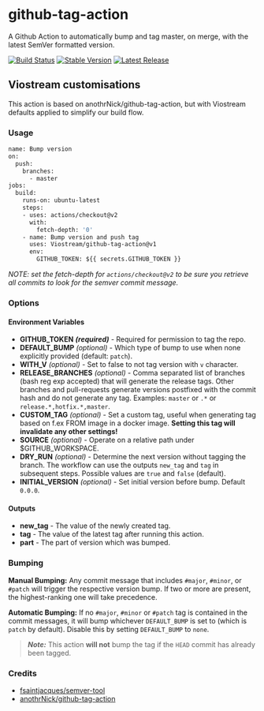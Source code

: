 # github-tag-action

A Github Action to automatically bump and tag master, on merge, with the latest
SemVer formatted version.

[![Build Status](https://github.com/Viostream/github-tag-action/workflows/Bump%20version/badge.svg)](https://github.com/Viostream/github-tag-action/workflows/Bump%20version/badge.svg)
[![Stable Version](https://img.shields.io/github/v/tag/Viostream/github-tag-action)](https://img.shields.io/github/v/tag/Viostream/github-tag-action)
[![Latest Release](https://img.shields.io/github/v/release/Viostream/github-tag-action?color=%233D9970)](https://img.shields.io/github/v/release/Viostream/github-tag-action?color=%233D9970)

## Viostream customisations

This action is based on anothrNick/github-tag-action, but with Viostream
defaults applied to simplify our build flow.

### Usage

```Dockerfile
name: Bump version
on:
  push:
    branches:
      - master
jobs:
  build:
    runs-on: ubuntu-latest
    steps:
    - uses: actions/checkout@v2
      with:
        fetch-depth: '0'
    - name: Bump version and push tag
      uses: Viostream/github-tag-action@v1
      env:
        GITHUB_TOKEN: ${{ secrets.GITHUB_TOKEN }}
```

_NOTE: set the fetch-depth for `actions/checkout@v2` to be sure you retrieve all
commits to look for the semver commit message._

### Options

#### Environment Variables

* **GITHUB_TOKEN** ***(required)*** - Required for permission to tag the repo.
* **DEFAULT_BUMP** *(optional)* - Which type of bump to use when none explicitly
  provided (default: `patch`).
* **WITH_V** *(optional)* - Set to false to not tag version with `v` character.
* **RELEASE_BRANCHES** *(optional)* - Comma separated list of branches (bash
  reg exp accepted) that will generate the release tags. Other branches and
  pull-requests generate versions postfixed with the commit hash and do not
  generate any tag. Examples: `master` or `.*` or `release.*,hotfix.*,master`.
* **CUSTOM_TAG** *(optional)* - Set a custom tag, useful when generating tag
  based on f.ex FROM image in a docker image. **Setting this tag will invalidate
  any other settings!**
* **SOURCE** *(optional)* - Operate on a relative path under $GITHUB_WORKSPACE.
* **DRY_RUN** *(optional)* - Determine the next version without tagging the
  branch. The workflow can use the outputs `new_tag` and `tag` in subsequent
  steps. Possible values are ```true``` and ```false``` (default).
* **INITIAL_VERSION** *(optional)* - Set initial version before bump. Default
  `0.0.0`.

#### Outputs

* **new_tag** - The value of the newly created tag.
* **tag** - The value of the latest tag after running this action.
* **part** - The part of version which was bumped.

### Bumping

**Manual Bumping:** Any commit message that includes `#major`, `#minor`, or
`#patch` will trigger the respective version bump. If two or more are present,
the highest-ranking one will take precedence.

**Automatic Bumping:** If no `#major`, `#minor` or `#patch` tag is contained in
the commit messages, it will bump whichever `DEFAULT_BUMP` is set to (which is
`patch` by default). Disable this by setting `DEFAULT_BUMP` to `none`.

> ***Note:*** This action **will not** bump the tag if the `HEAD` commit has
  already been tagged.

### Credits

* [fsaintjacques/semver-tool](https://github.com/fsaintjacques/semver-tool)
* [anothrNick/github-tag-action](https://github.com/anothrNick/github-tag-action)
